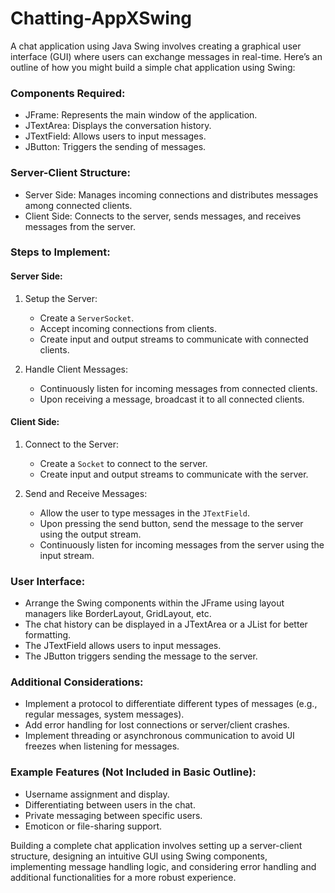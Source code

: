 # Chatting-AppXSwing 

A chat application using Java Swing involves creating a graphical user interface (GUI) where users can exchange messages in real-time. 
Here’s an outline of how you might build a simple chat application using Swing:

### Components Required:
- JFrame: Represents the main window of the application.
- JTextArea: Displays the conversation history.
- JTextField: Allows users to input messages.
- JButton: Triggers the sending of messages.

### Server-Client Structure:
- Server Side: Manages incoming connections and distributes messages among connected clients.
- Client Side: Connects to the server, sends messages, and receives messages from the server.

### Steps to Implement:

#### Server Side:
1. Setup the Server: 
   - Create a `ServerSocket`.
   - Accept incoming connections from clients.
   - Create input and output streams to communicate with connected clients.

2. Handle Client Messages:
   - Continuously listen for incoming messages from connected clients.
   - Upon receiving a message, broadcast it to all connected clients.

#### Client Side:
1. Connect to the Server:
   - Create a `Socket` to connect to the server.
   - Create input and output streams to communicate with the server.

2. Send and Receive Messages:
   - Allow the user to type messages in the `JTextField`.
   - Upon pressing the send button, send the message to the server using the output stream.
   - Continuously listen for incoming messages from the server using the input stream.

### User Interface:
- Arrange the Swing components within the JFrame using layout managers like BorderLayout, GridLayout, etc.
- The chat history can be displayed in a JTextArea or a JList for better formatting.
- The JTextField allows users to input messages.
- The JButton triggers sending the message to the server.

### Additional Considerations:
- Implement a protocol to differentiate different types of messages (e.g., regular messages, system messages).
- Add error handling for lost connections or server/client crashes.
- Implement threading or asynchronous communication to avoid UI freezes when listening for messages.

### Example Features (Not Included in Basic Outline):
- Username assignment and display.
- Differentiating between users in the chat.
- Private messaging between specific users.
- Emoticon or file-sharing support.

Building a complete chat application involves setting up a server-client structure, designing an intuitive GUI using Swing components, implementing message handling logic, and considering error handling and additional functionalities for a more robust experience.
